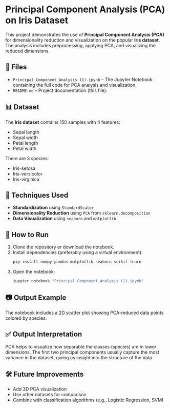 # Principal Component Analysis (PCA) on Iris Dataset

This project demonstrates the use of **Principal Component Analysis (PCA)** for dimensionality reduction and visualization on the popular **Iris dataset**. The analysis includes preprocessing, applying PCA, and visualizing the reduced dimensions.

## 📁 Files

- `Principal_Component_Analysis (1).ipynb` – The Jupyter Notebook containing the full code for PCA analysis and visualization.
- `README.md` – Project documentation (this file).

## 📊 Dataset

The **Iris dataset** contains 150 samples with 4 features:
- Sepal length
- Sepal width
- Petal length
- Petal width

There are 3 species:
- Iris-setosa
- Iris-versicolor
- Iris-virginica

## 🧠 Techniques Used

- **Standardization** using `StandardScaler`
- **Dimensionality Reduction** using `PCA` from `sklearn.decomposition`
- **Data Visualization** using `seaborn` and `matplotlib`

## 📌 How to Run

1. Clone the repository or download the notebook.
2. Install dependencies (preferably using a virtual environment):
   ```bash
   pip install numpy pandas matplotlib seaborn scikit-learn
   ```
3. Open the notebook:
   ```bash
   jupyter notebook "Principal_Component_Analysis (1).ipynb"
   ```

## 📷 Output Example

The notebook includes a 2D scatter plot showing PCA-reduced data points colored by species.

## ✅ Output Interpretation

PCA helps to visualize how separable the classes (species) are in lower dimensions. The first two principal components usually capture the most variance in the dataset, giving us insight into the structure of the data.

## 🛠 Future Improvements

- Add 3D PCA visualization
- Use other datasets for comparison
- Combine with classification algorithms (e.g., Logistic Regression, SVM)


